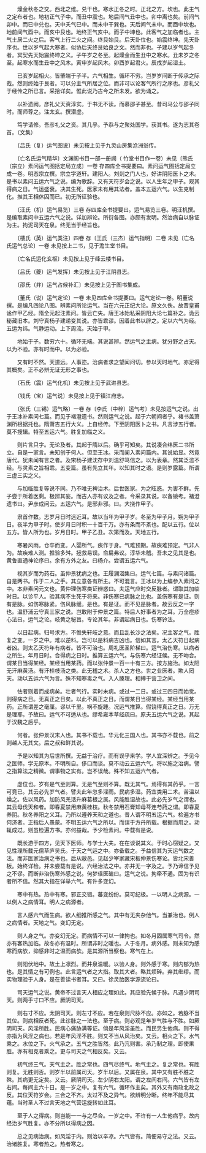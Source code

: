 <!-- { "loadSidebar": true } -->
　　燥金秋冬之交。西北之维。兑干也。寒水正冬之时。正北之方。坎也。此主气之定布者也。地初正气子中。而丑中震也。地后间气丑中也。卯中离也矣。前间气卯中。而已中兑也。天中夭气巳中。而未中干巽也。天后间气未中。而酉中坎也。地前间气酉中。而亥中艮也。地终正气亥中。而子中坤也。此客气之加临者也。主气土居二火之后。客气上行二火之间。终艮始艮。后天卦位也。始震终坤。先天卦序也。世以岁气起大寒者。似协后天终艮始良之文。然而非也。子建以岁气起冬者。冥契先天始震终坤之义。子午岁之冬至。起燥金而生丑中之寒水。丑未岁之冬至。起寒水而生丑中之风木。寅申岁起风木。卯酉岁起君火。辰戌岁起湿土。

　　已亥岁起相火。皆肇端于子半。六气相生。循环不穷。岂岁岁间断于传承之际哉。然则终始于艮者。可以分主气所居之位。而非可以论客气所行之序也。彦礼父于经传之所已言。采拾详矣。惟此说乃古今之所未发。欲为诵之。

　　以补遗阙。彦礼父天资淳实。于书无不读。而慕邵子甚至。昔司马公与邵子同时。而师尊之。注太玄。撰潜虚。

　　笃学请修。吾彦礼父之资。其几乎。予忝与之聚处国学。获其书。遂为志其卷首。（文集）

　　〔吕氏（复）运气图说〕未见按上见于九灵山房集沧洲翁传。

　　〔亡名氏运气精华〕文渊阁书目一部一册阙（ 竹堂书目作一卷）未见〔熊氏（宗立）素问运气图括定局立成〕一卷 存四库全书提要曰。素问运气图括定局立成一卷。明态宗立撰。宗立字道轩。建阳人。刘剡之门人也，好讲阴阳医卜之术。是书以素问五运六气之说。编为歌辞。又有天符岁会之说。以人生年之甲子。观其得病之日。气运盛衰。决其生死。医家未有用其法者。盖本五运六气。以生克制化。推其王相休囚而已。初无所征验也。

　　〔汪氏（机）运气易览〕三卷 存四库全书提要曰。运气易览三卷。明汪机撰。是编取素问中五运六气之说。详加辨论。所衍各图。亦颇有发明。然治病自以脉证为主。拘泥司天在泉。终无当于经旨也。

　　〔楼氏（英）运气类注〕四卷 存〔王氏（三杰）运气指明〕二卷 未见〔亡名氏运气总论〕一卷 未见按上二书，见于澹生堂书目。

　　〔亡名氏运化玄枢〕未见按上见于绛云楼书目。

　　〔吕氏（夔）运气发挥〕未见按上见于江阴县志。

　　〔邵氏（弁）运气占候补汇〕未见按上见于图书集成。

　　〔董氏（说）运气定论〕一卷 未见四库全书提要曰。运气定论一卷。明董说撰。是编凡四论八图。辨素问所论运气。当在六元正纪大论。原文久佚。故晋皇甫谧作甲乙经。隋全元起注素问。皆云亡失。唐王冰始私采阴阳大论七篇补之。诡云秘藏旧本。刘守真杨子建递变其说。亦皆乖谬。因着此书以辟之。定以六气为经。五运为纬。气静运动。上下周流。天始于甲。

　　地始于子。数穷六十。循环无端。其说甚辨。然运气之主病。犹分野之占天。以为不验。亦有时而中。以为必验。

　　又有时不然。天道远。人事迩。治病者求之望闻问切。参以天时地气。亦足得其概矣。正不必辨无证无形之事也。

　　〔石氏（震）运气化机〕未见按上见于武进县志。

　　〔钱氏（宝）运气说〕未见按上见于镇江府志。

　　〔张氏（三锡）运气略〕一卷 存〔李氏（中梓）运气考〕未见按运气之说。出于王冰补素问七篇。而见于褚澄遗书。然则运气之说。起于六朝间者乎。褚书盖萧渊所根据托也。隋萧吉五行大义。上自经传。下至阴阳医卜之书。凡言涉五行者。莫不搜辑。特至五运六气。胜复加临之义。

　　则片言只字。无论及者。其起于隋以后。确乎可知矣。其说凑合纬医二书所立。自是一家言。未知创于何人。但至王冰。采而阑入素问篇内。其说始显。然竟唐代。犹未闻有言之者。及宋杨子建沈存中刘温舒笃信之。以为表章。然其泛滥不经。与灵素之旨相乖。五变篇。虽有先立其年。以知其时之语。是则岁露篇。所谓三虚三实之义。

　　与加临胜复等说不同。乃不唯无裨治术。后世医家。为之眩惑。为害不鲜。先子尝于所着医剩。极辨其妄。而古人亦有议及之者。今采录其说。以备镜考。褚澄遗书曰。尹彦成问云。五运六气。是邪非邪。曰。大挠作甲子。

　　隶首作数。志岁月日时远近耳。故以当年为甲子岁。冬至为甲子月。朔为甲子日。夜半为甲子时。使岁月日时积一十百千万。亦有条而不紊也。配以五行。位以五方。皆人所为也。岁月日时。甲子乙丑。次第而及。天地五行。

　　寒暑风雨。仓卒而变。人婴所气。疾作于身。气难预期。故疾难预定。气非人为。故疾难人测。推验多舛。拯救易误。俞扁弗议。淳华未稽。吾未之见其是也。黄鲁直通神论序曰。余有方外之友。曰杨介。尝谓五运六气。

　　视其岁而为药石。虽仲景犹病之也。王履溯洄集曰。运气七篇。与素问诸篇。自是两书。作于二人之手。其立意各有所主。不可混言。王冰以为上编参入素问之中。本非素问元文也。黄仲理伤寒类证辨惑曰。夫运气应时交反脉者。谓取其加临时日。以诊平人。验其病不生死于将来。非伤寒已病脉之比也。盖伤寒有是证。则有是脉。如伤寒脉紧。伤风脉缓。是也。有是证。而不见是脉者。故云反之一字也。温舒浦云守真三家之说。岂敢附于仲景之篇。特后人好事者为之耳。万全痘疹心法曰。运气之论。岐黄之秘旨。专论其年。非谓起病日也。伤寒钤法。

　　以日起病。归号求方。不惟失轩岐之意。而且乱长沙之法矣。况主客之气。胜复之变。一岁之中。难以逆料。岂可以是料病吉凶也。信如其言。太乙天符日起病者凶。则太乙天符年有病者。皆不可治也。周礼医圣阶梯曰。运气治伤寒。以病者之所生。年月日时。合得病之日时。推算五运六气。与伤寒六经证候。无不吻合。谓某日当得某经。某经当用某药。而以张仲景一百一十有三方。按方施治。如太阳无汗麻黄汤。有汗桂枝汤之类。此无稽之术。杀人之方也。世之业医者。欺人罔天。动以五运六气为言。殊不知寒毒之气。入人腠理。相搏于营卫之间。

　　怯者则着而成病矣。壮者气行。实时未病。或过一二日。或过三四日而始觉。则得病之日。无真正之日矣。以此不真正之日。而谓某日当得某经。某经当用某药。正所谓差之毫厘。谬以千里。祸不旋踵。况运气推算。假饶得真正之日。万无是理耶。予故曰。运气不可适从也。缪希雍本草经疏曰。原夫五运六气之说。其起于汉魏之后乎。

　　何者。张仲景汉末人也。其书不载也。华元化三国人也。其书亦不载也。前之则越人无其文。后之叔和鲜其说。

　　予是以知其为后世所撰。无益于治疗。而有误乎来学。学人宜深辨之。予见今之医师。学无原本。不明所自。侈口而谈。莫不动云五运六气。将以施之治病。譬之指算法之精微。谓事物之实有。岂不误哉。殊不知五运六气者。

　　虚位也。岁有是气至则算。无是气至则不算。既无其气。焉得有其药乎。一言可竟已。其云必先岁气者。譬夫此年忽多淫雨。民病多湿。药宜类用二术。苦温以燥之。佐以风药。加防风羌活升麻葛根之属。风能胜湿故也。此必先岁气之谓也。其云毋伐天和者。即春夏禁用麻黄桂枝。秋冬禁用石膏知母芩连芍药之谓。即春夏养阴。秋冬养阳之义耳。乃所以遵养天和之道也。昔人谓不明五运六气。检遍方书何济者。正指后人愚蒙。不明五运六气之所以。而误于方丹所载。根据而用之。动辄成过。则虽检遍方书。亦何益哉。予少检素问。中载有是说。

　　既长游于四方，见天下医师。与学士大夫。在在谈说其义。于时心窃疑之。又见性理所载元儒草庐吴氏。于天之气运之中。亦备载之。予益信其为天运气数之法。而非医家治病之书也。后从敝邑。见赵少宰家藏宋板仲景伤寒论。皆北宋善板。始终详检。并未尝载有是说。六经治法之中。亦并无一字及之。予乃谛信予见之不谬。而断非治伤寒外感之说。何梦瑶医碥曰。运气之说。拘牵不通。固为有识者所不信。然其大指在详举六气。有许多变幻。

　　寒中有热。热中有寒。邪正交错。蕃变纷纷。莫可纪极。一以明人之病源。一以例人之病情耳。明人之病源者。

　　言人感六气而生病。欲人细推所感之气。其中有无夹杂他气。当兼治也。例人之病情者。天地之气。变幻无定。

　　则人身之气。亦变幻无定。而病情不可以一律拘也。如冬月固属寒气司令。然亦有客热加临。故冬亦有温时。所谓非时之暖也。人于冬月。病外感。则未知为感寒而病欤，抑感非时之温而病欤。是其源所当察也。寒气在上。

　　则阳伏地中。故土上凛烈。而井泉温暖。以验人身。则外感于寒。则内郁为热也。是其情之有可例也。此言运气者之大指。取其大者。略其烦碎。弃其纰缪。而实物理验于人身。是在善读书者耳。又曰。徐灵胎医学源流论曰。

　　司天运气之说。黄帝不过言天人相应之理如此。其应验先候于脉。凡遇少阴司天。则两手寸口不应。厥阴司天。

　　则右寸不应。太阴司天。则左寸不应。若在泉则尺脉不应。亦如之。若脉不当其位。则病相反者死。此诊脉之一法也。至于病。则必观是年岁气胜与不胜。如厥阴司天。风淫所胜。民病心痛胁满等证。倘是年风淫虽胜。而民另生他病。则不得亦指为风淫之病也。若是年风淫不胜。则又不当从风治矣。又云。相火之下。水气乘之。水位之下。火气承之。五气之胜皆然。此乃亢则害。承乃制之理。即使果胜。亦有相克者乘之。更与司天之气相反矣。又云。

　　初气终三气。天气主之。胜之常也。四气尽终气。地气主之。复之常也。有胜则复。无胜则否。则岁半以前属司天。岁半以后。又属在泉。其中又有胜不胜之殊。其病更无定矣。又云。厥阴司天。左少阴右太阳。谓之左间右间。六气皆有左右间。每间主六十日。是一岁之中。复有六气。循环作主矣。其外又有南政北政之反。其位天符岁会。三合之不齐。太过不及之异气。欲辨明分晰。终年不能尽其蕴。当时圣人不过言天地之气营运旋转如此耳。

　　至于人之得病。则岂能一一与之尽合。一岁之中。不许有一人生他病乎。故内经治岁气胜复。亦不分所以得病之因。

　　总之见病治病。如风淫于内。则治以辛凉。六气皆有。简便易守之法。又云。治诸胜复。寒者热之。热者寒之。

